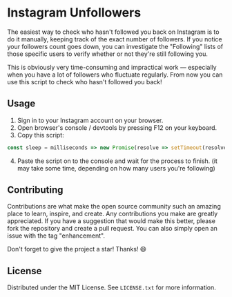 # Instagram Unfollowers

The easiest way to check who hasn't followed you back on Instagram is to do it manually, keeping track of the exact number of followers. If you notice your followers count goes down, you can investigate the "Following" lists of those specific users to verify whether or not they're still following you.

This is obviously very time-consuming and impractical work — especially when you have a lot of followers who fluctuate regularly. From now you can use this script to check who hasn't followed you back!

## Usage

1. Sign in to your Instagram account on your browser.
2. Open browser's console / devtools by pressing F12 on your keyboard.
3. Copy this script:

```js
const sleep = milliseconds => new Promise(resolve => setTimeout(resolve, milliseconds));const styles = `  padding: 0.5rem 0;  font-size: 1rem;  font-weight: 700;`;async function handleOutput(type, data) {  switch (type) {    case "progress": {      console.clear();      console.warn(`%cProgress ${data.currentPage}/${data.followingCount} (${parseInt(data.currentPage / data.followingCount * 100)}%)`, styles);      break;    }        case "rateLimit": {      if (data.requestsCount === 0 || data.requestsCount % 5 !== 0) return;      console.clear();      console.warn("%cRATE LIMIT - Waiting 10 seconds before requesting again...", styles);      await sleep(10000);      break;    }    case "finish": {      console.clear();          if (data.unfollowers.length === 0)        return console.warn(`%cPROCESS FINISHED - Everyone followed you back! 😄`, styles);      console.group(`%cPROCESS FINISHED - ${data.unfollowers.length} ${data.unfollowers.length === 1 ? "user" : "users"} didn't follow you back. 🤬`, styles);      data.unfollowers.forEach(unfollower => console.log(`${unfollower.username}${unfollower.isVerified ? " ☑️" : ""} - https://www.instagram.com/${unfollower.username}/`));      console.groupEnd();    }  }}class Script {  constructor(checkVerifiedUsers) {    this.checkVerifiedUsers = checkVerifiedUsers;    this.unfollowers = [];    this.canQuery = false;    this.nextPageHash = "";    this.requestsCount = 0;    this.followingCount = 0;    this.currentPage = 0;  }  getCookie(cookieName) {    return new Promise((resolve, reject) => {      const cookies = document.cookie.split(";");      for (const cookie of cookies) {        const pair = cookie.split("=");        if (pair[0].trim() === cookieName)          resolve(decodeURIComponent(pair[1]));      }      reject("Cookie not found!");    });  }  createURLParamsString(params) {    return Object.keys(params).map(key => {      const value = params[key];      if (typeof value === "object") return `${key}=${JSON.stringify(value)}`;      else return `${key}=${value}`;    }).join("&");  }  async generateURL() {    const params = {      query_hash: "3dec7e2c57367ef3da3d987d89f9dbc8",      variables: {        id: await this.getCookie("ds_user_id"),        first: "50"      }    };      if (this.nextPageHash) params.variables.after = this.nextPageHash;    return `https://www.instagram.com/graphql/query/?${this.createURLParamsString(params)}`;  }  async startScript() {    try {      do {        await handleOutput("rateLimit", { requestsCount: this.requestsCount });        const url = await this.generateURL();        const { data } = await fetch(url).then(res => res.json());        if (checkVerifiedUsers) {          data.user.edge_follow.edges.forEach(edge => {            if (!edge.node.follows_viewer)              this.unfollowers.push({ username: edge.node.username, isVerified: edge.node.is_verified });          });        } else {          data.user.edge_follow.edges.forEach(edge => {            if (!edge.node.is_verified && !edge.node.follows_viewer)              this.unfollowers.push({ username: edge.node.username });          });        }        this.canQuery = data.user.edge_follow.page_info.has_next_page;        this.nextPageHash = data.user.edge_follow.page_info.end_cursor;        this.requestsCount++;        this.followingCount = data.user.edge_follow.count;        this.currentPage += data.user.edge_follow.edges.length;        handleOutput("progress", { currentPage: this.currentPage, followingCount: this.followingCount });        await sleep(2000);      } while (this.canQuery);      handleOutput("finish", { unfollowers: this.unfollowers });    } catch (error) {      return console.error(`Something went wrong!\n${error}`);    }  }};const checkVerifiedUsers = confirm("Do you want to check the verified users as well?");const script = new Script(checkVerifiedUsers);script.startScript();
```

4. Paste the script on to the console and wait for the process to finish. (it may take some time, depending on how many users you're following)

## Contributing

Contributions are what make the open source community such an amazing place to learn, inspire, and create. Any contributions you make are greatly appreciated. If you have a suggestion that would make this better, please fork the repository and create a pull request. You can also simply open an issue with the tag "enhancement".

Don't forget to give the project a star! Thanks! 😄

## License

Distributed under the MIT License. See `LICENSE.txt` for more information.
